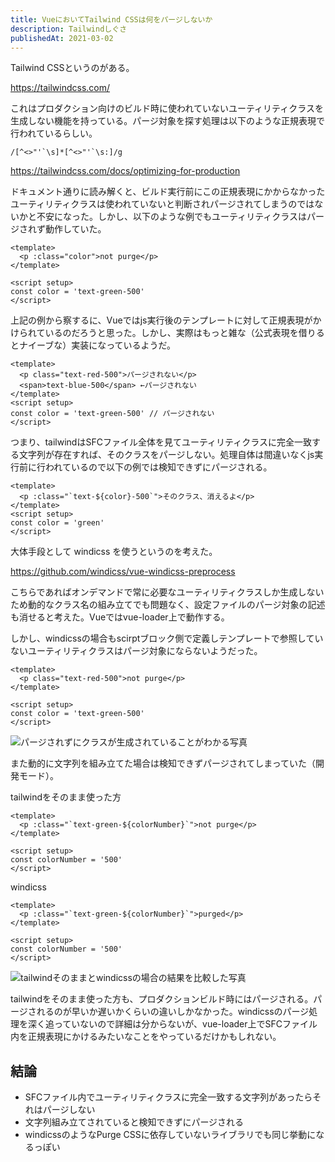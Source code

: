 ```yaml
---
title: VueにおいてTailwind CSSは何をパージしないか
description: Tailwindしぐさ
publishedAt: 2021-03-02
---
```


Tailwind CSSというのがある。

https://tailwindcss.com/

これはプロダクション向けのビルド時に使われていないユーティリティクラスを生成しない機能を持っている。パージ対象を探す処理は以下のような正規表現で行われているらしい。

```shell
/[^<>"'`\s]*[^<>"'`\s:]/g
```

https://tailwindcss.com/docs/optimizing-for-production

ドキュメント通りに読み解くと、ビルド実行前にこの正規表現にかからなかったユーティリティクラスは使われていないと判断されパージされてしまうのではないかと不安になった。しかし、以下のような例でもユーティリティクラスはパージされず動作していた。

```vue
<template>
  <p :class="color">not purge</p>
</template>

<script setup>
const color = 'text-green-500'
</script>
```

上記の例から察するに、Vueではjs実行後のテンプレートに対して正規表現がかけられているのだろうと思った。しかし、実際はもっと雑な（公式表現を借りるとナイーブな）実装になっているようだ。

```vue
<template>
  <p class="text-red-500">パージされない</p>
  <span>text-blue-500</span> ←パージされない
</template>
<script setup>
const color = 'text-green-500' // パージされない
</script>
```

つまり、tailwindはSFCファイル全体を見てユーティリティクラスに完全一致する文字列が存在すれば、そのクラスをパージしない。処理自体は間違いなくjs実行前に行われているので以下の例では検知できずにパージされる。

```vue
<template>
  <p :class="`text-${color}-500`">そのクラス、消えるよ</p>
</template>
<script setup>
const color = 'green'
</script>
```

大体手段として windicss を使うというのを考えた。

https://github.com/windicss/vue-windicss-preprocess

こちらであればオンデマンドで常に必要なユーティリティクラスしか生成しないため動的なクラス名の組み立てでも問題なく、設定ファイルのパージ対象の記述も消せると考えた。Vueではvue-loader上で動作する。

しかし、windicssの場合もscirptブロック側で定義しテンプレートで参照していないユーティリティクラスはパージ対象にならないようだった。

```vue
<template>
  <p class="text-red-500">not purge</p>
</template>

<script setup>
const color = 'text-green-500'
</script>

```

![パージされずにクラスが生成されていることがわかる写真](https://i.gyazo.com/f176906777f304f2ce251f7bf939beed.png)

また動的に文字列を組み立てた場合は検知できずパージされてしまっていた（開発モード）。

tailwindをそのまま使った方

```vue
<template>
  <p :class="`text-green-${colorNumber}`">not purge</p>
</template>

<script setup>
const colorNumber = '500'
</script>
```

windicss

```vue
<template>
  <p :class="`text-green-${colorNumber}`">purged</p>
</template>

<script setup>
const colorNumber = '500'
</script>

```

![tailwindそのままとwindicssの場合の結果を比較した写真](https://i.gyazo.com/6a4d09bb197cf3b00b8dde674d335ea1.png)

tailwindをそのまま使った方も、プロダクションビルド時にはパージされる。パージされるのが早いか遅いかくらいの違いしかなかった。windicssのパージ処理を深く追っていないので詳細は分からないが、vue-loader上でSFCファイル内を正規表現にかけるみたいなことをやっているだけかもしれない。

## 結論

- SFCファイル内でユーティリティクラスに完全一致する文字列があったらそれはパージしない
- 文字列組み立てされていると検知できずにパージされる
- windicssのようなPurge CSSに依存していないライブラリでも同じ挙動になるっぽい
